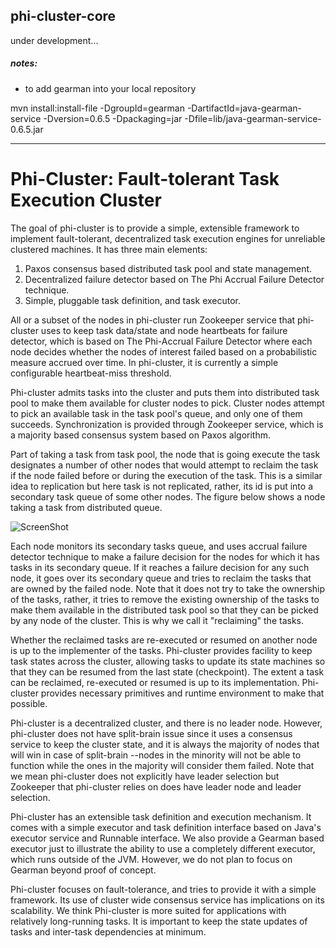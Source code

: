 phi-cluster-core
----------------
under development...

##### notes:

- to add gearman into your local repository

mvn install:install-file -DgroupId=gearman -DartifactId=java-gearman-service -Dversion=0.6.5 -Dpackaging=jar -Dfile=lib/java-gearman-service-0.6.5.jar

----

Phi-Cluster: Fault-tolerant Task Execution Cluster
==================================================

The goal of phi-cluster is to provide a simple, extensible framework to implement fault-tolerant, decentralized task execution engines for unreliable clustered machines. It has three main elements: 

1. Paxos consensus based distributed task pool and state management.
2. Decentralized failure detector based on The Phi Accrual Failure Detector technique.
3. Simple, pluggable task definition, and task executor.

All or a subset of the nodes in phi-cluster run Zookeeper service that phi-cluster uses to keep task data/state and node heartbeats for failure detector, which is based on The Phi-Accrual Failure Detector where each node decides whether the nodes of interest failed based on a probabilistic measure accrued over time. In phi-cluster, it is currently a simple configurable heartbeat-miss threshold.

Phi-cluster admits tasks into the cluster and puts them into distributed task pool to make them available for cluster nodes to pick. Cluster nodes attempt to pick an available task in the task pool's queue, and only one of them succeeds. Synchronization is provided through Zookeeper service, which is a majority based consensus system based on Paxos algorithm. 

Part of taking a task from task pool, the node that is going execute the task designates a number of other nodes that would attempt to reclaim the task if the node failed before or during the execution of the task. This is a similar idea to replication but here task is not replicated, rather, its id is put into a secondary task queue of some other nodes. The figure below shows a node taking a task from distributed queue.

![ScreenShot](http://denizdemir.files.wordpress.com/2013/01/phi-cluster-task-replication.png)

Each node monitors its secondary tasks queue, and uses accrual failure detector technique to make a failure decision for the nodes for which it has tasks in its secondary queue. If it reaches a failure decision for any such node, it goes over its secondary queue and tries to reclaim the tasks that are owned by the failed node. Note that it does not try to take the ownership of the tasks, rather, it tries to remove the existing ownership of the tasks to make them available in the distributed task pool so that they can be picked by any node of the cluster. This is why we call it "reclaiming" the tasks.

Whether the reclaimed tasks are re-executed or resumed on another node is up to the implementer of the tasks. Phi-cluster provides facility to keep task states across the cluster, allowing tasks to update its state machines so that they can be resumed from the last state (checkpoint). The extent a task can be reclaimed, re-executed or resumed is up to its implementation. Phi-cluster provides necessary primitives and runtime environment to make that possible.

Phi-cluster is a decentralized cluster, and there is no leader node. However, phi-cluster does not have split-brain issue since it uses a consensus service to keep the cluster state, and it is always the majority of nodes that will win in case of split-brain --nodes in the minority will not be able to function while the ones in the majority will consider them failed. Note that we mean phi-cluster does not explicitly have leader selection but Zookeeper that phi-cluster relies on does have leader node and leader selection. 

Phi-cluster has an extensible task definition and execution mechanism. It comes with a simple executor and task definition interface based on Java's executor service and Runnable interface. We also provide a Gearman based executor just to illustrate the ability to use a completely different executor, which runs outside of the JVM. However, we do not plan to focus on Gearman beyond proof of concept.

Phi-cluster focuses on fault-tolerance, and tries to provide it with a simple framework. Its use of cluster wide consensus service has implications on its scalability. We think Phi-cluster is more suited for applications with relatively long-running tasks. It is important to keep the state updates of tasks and inter-task dependencies at minimum.

 
